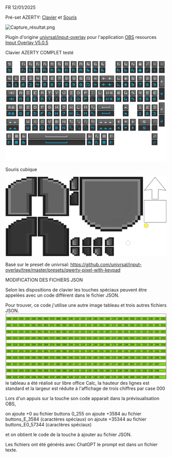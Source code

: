 FR  12/01/2025

Pré-set AZERTY:  [Clavier](https://github.com/Benoit-cod/OBS-input-overlay-preset-AZERTY/tree/main/azerty-pixel-with-keypad) et [Souris](https://github.com/Benoit-cod/OBS-input-overlay-preset-AZERTY/tree/main/mouse_cubique)

![Capture_résultat.png](https://github.com/Benoit-cod/OBS-input-overlay-preset-AZERTY/blob/main/Capture_r%C3%A9sultat.png)

Plugin d'origine [univrsal/input-overlay](https://github.com/univrsal/input-overlay) pour l'application [OBS](https://obsproject.com/) resources [Input Overlay V5.0.5](https://obsproject.com/forum/resources/input-overlay.552/)

Clavier AZERTY COMPLET testé 


![azerty-pixel-with-keypad 1.png](https://github.com/Benoit-cod/OBS-input-overlay-preset-AZERTY/blob/main/azerty-pixel-with-keypad/azerty-pixel-with-keypad.png)

Souris cubique


![mouse_cubique.png](https://github.com/Benoit-cod/OBS-input-overlay-preset-AZERTY/blob/main/mouse_cubique/mouse_cubique.png)


Basé sur le preset de univrsal: 
https://github.com/univrsal/input-overlay/tree/master/presets/qwerty-pixel-with-keypad


MODIFICATION DES FICHIERS JSON

Selon les dispositions de clavier les touches spéciaux peuvent être appelées avec un code différent dans le fichier JSON.

Pour trouver, ce code j'utilise une autre image tableau et trois autres fichiers JSON.
![KEY_detect 0_255.png](https://github.com/Benoit-cod/OBS-input-overlay-preset-AZERTY/blob/main/Detect_input_overlay_Keycode/KEY_detect%200_255.png)
le tableau a été réalisé sur libre office Calc, la hauteur des lignes est standard et la largeur est réduite à l'affichage de trois chiffres par case 000 

Lors d'un appuis sur la touche son code apparait dans la prévisualisation OBS, 

on ajoute +0 au fichier buttons 0_255
on ajoute +3584 au fichier buttons_E_3584 (caractères spéciaux)
on ajoute +35344 au fichier buttons_E0_57344 (caractères spéciaux)

et on obtient le code de la touche à ajouter au fichier JSON.

Les fichiers ont été générés avec ChatGPT le prompt est dans un fichier texte.
